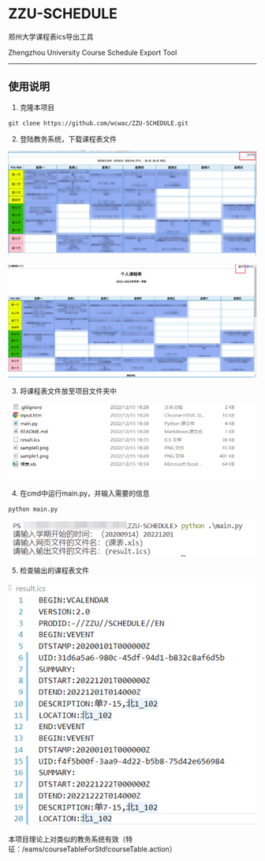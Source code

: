 # ZZU-SCHEDULE
郑州大学课程表ics导出工具 

Zhengzhou University Course Schedule Export Tool

---

## 使用说明

1. 克隆本项目

```shell
git clone https://github.com/wcwac/ZZU-SCHEDULE.git
```

2. 登陆教务系统，下载课程表文件

![](./samples/7XMK7mcsHi.png) 

![](./samples/OCzQ0uI2xc.png)

3. 将课程表文件放至项目文件夹中

![](./samples/PmMHWs1B1E.png)

4. 在cmd中运行main.py，并输入需要的信息

```shell
python main.py
```

![](./samples/fvu9ig2DeY.png)

5. 检查输出的课程表文件

![](./samples/P7vXUkkYk4.png)

本项目理论上对类似的教务系统有效（特征：/eams/courseTableForStd!courseTable.action）
